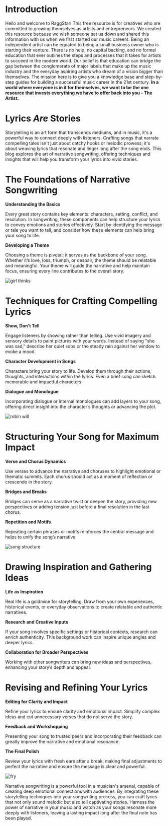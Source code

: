 <script lang='ts'>
  import BlogPageTemplate from '$lib/components/blog/BlogPageTemplate.svelte';
  import type { BlogCardProps, ASSETS_PATH } from '$lib/managers/BlogManager';
  import { orderedBlogPosts } from '$lib/managers/BlogManager';
  import { page } from '$app/stores';

  const blogPostInfo: BlogCardProps = orderedBlogPosts.find((post) => post.slug === $page.route.id?.split('/')[3]);
  const assetsUrl = `${ASSETS_PATH}/${blogPostInfo.image}`;

  const img1 = `${assetsUrl}/img1.jpeg`;
  const gif1 = `${assetsUrl}/gif1.gif`;
  const gif2 = `${assetsUrl}/gif2.gif`;
  const gif3 = `${assetsUrl}/gif3.gif`;
</script>

<BlogPageTemplate
  title={blogPostInfo.title}
  subtitle={blogPostInfo.subtitle}
  published_date={blogPostInfo.date_published}
  coverImg={blogPostInfo.image}>

# Introduction
Hello and welcome to RaggStar! This free resource is for creatives who are committed to growing themselves as artists and entrepreneurs. We created this resource because we wish someone sat us down and shared this information with us when we first started our music careers. Being an independent artist can be equated to being a small business owner who is starting their venture. There is no help, no capital backing, and no formal education that ever outlines the steps and processes that it takes for artists to succeed in the modern world. Our belief is that education can bridge the gap between the conglomerate of major labels that make up the music industry and the everyday aspiring artists who dream of a vision bigger than themselves. The mission here is to give you a knowledge base and step-by-step guides for building a successful music career in the 21st century. **In a world where everyone is in it for themselves, we want to be the one resource that invests everything we have to offer back into you - The Artist.**

# Lyrics _Are_ Stories

Storytelling is an art form that transcends mediums, and in music, it's a powerful way to connect deeply with listeners. Crafting songs that narrate compelling tales isn't just about catchy hooks or melodic prowess; it's about weaving lyrics that resonate and linger long after the song ends. This blog explores the art of narrative songwriting, offering techniques and insights that will help you transform your lyrics into vivid stories.


# The Foundations of Narrative Songwriting

**Understanding the Basics**

Every great story contains key elements: characters, setting, conflict, and resolution. In songwriting, these components can help structure your lyrics to convey emotions and stories effectively. Start by identifying the message or tale you want to tell, and consider how these elements can help bring your song to life.

**Developing a Theme**

Choosing a theme is pivotal; it serves as the backbone of your song. Whether it’s love, loss, triumph, or despair, the theme should be relatable and meaningful. Your theme will guide the narrative and help maintain focus, ensuring every line contributes to the overall story.

![girl thinks]({gif1})


# Techniques for Crafting Compelling Lyrics

**Show, Don’t Tell**

Engage listeners by showing rather than telling. Use vivid imagery and sensory details to paint pictures with your words. Instead of saying "she was sad," describe her quiet sobs or the steady rain against her window to evoke a mood.

**Character Development in Songs**

Characters bring your story to life. Develop them through their actions, thoughts, and interactions within the lyrics. Even a brief song can sketch memorable and impactful characters.

**Dialogue and Monologue**

Incorporating dialogue or internal monologues can add layers to your song, offering direct insight into the character’s thoughts or advancing the plot.

![robin will]({gif2})

# Structuring Your Song for Maximum Impact

**Verse and Chorus Dynamics**

Use verses to advance the narrative and choruses to highlight emotional or thematic summits. Each chorus should act as a moment of reflection or crescendo in the story.

**Bridges and Breaks**

Bridges can serve as a narrative twist or deepen the story, providing new perspectives or adding tension just before a final resolution in the last chorus.

**Repetition and Motifs**

Repeating certain phrases or motifs reinforces the central message and helps to unify the song’s narrative.

![song structure]({img1})


# Drawing Inspiration and Gathering Ideas

**Life as Inspiration**

Real life is a goldmine for storytelling. Draw from your own experiences, historical events, or everyday observations to create relatable and authentic narratives.

**Research and Creative Inputs**

If your song involves specific settings or historical contexts, research can enrich authenticity. This background work can inspire unique angles and deeper lyrics.

**Collaboration for Broader Perspectives**

Working with other songwriters can bring new ideas and perspectives, enhancing your story’s depth and appeal.


# Revising and Refining Your Lyrics

**Editing for Clarity and Impact**

Refine your lyrics to ensure clarity and emotional impact. Simplify complex ideas and cut unnecessary verses that do not serve the story.

**Feedback and Workshopping**

Presenting your song to trusted peers and incorporating their feedback can greatly improve the narrative and emotional resonance.

**The Final Polish**

Review your lyrics with fresh ears after a break, making final adjustments to perfect the narrative and ensure the message is clear and powerful.

![fry]({gif3})

Narrative songwriting is a powerful tool in a musician's arsenal, capable of creating deep emotional connections with audiences. By integrating these storytelling techniques into your songwriting process, you can craft lyrics that not only sound melodic but also tell captivating stories. Harness the power of narrative in your music and watch as your songs resonate more deeply with listeners, leaving a lasting impact long after the final note has been played.

</BlogPageTemplate>
